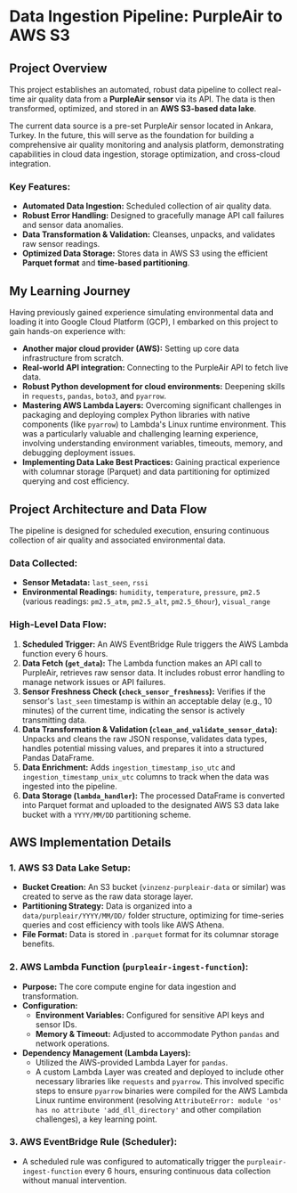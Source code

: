 # Data Ingestion Pipeline: PurpleAir to AWS S3

##  Project Overview

This project establishes an automated, robust data pipeline to collect real-time air quality data from a **PurpleAir sensor** via its API. The data is then transformed, optimized, and stored in an **AWS S3-based data lake**.

The current data source is a pre-set PurpleAir sensor located in Ankara, Turkey. In the future, this will serve as the foundation for building a comprehensive air quality monitoring and analysis platform, demonstrating capabilities in cloud data ingestion, storage optimization, and cross-cloud integration.

### Key Features:

* **Automated Data Ingestion:** Scheduled collection of air quality data.
* **Robust Error Handling:** Designed to gracefully manage API call failures and sensor data anomalies.
* **Data Transformation & Validation:** Cleanses, unpacks, and validates raw sensor readings.
* **Optimized Data Storage:** Stores data in AWS S3 using the efficient **Parquet format** and **time-based partitioning**.

## My Learning Journey

Having previously gained experience simulating environmental data and loading it into Google Cloud Platform (GCP), I embarked on this project to gain hands-on experience with:

* **Another major cloud provider (AWS):** Setting up core data infrastructure from scratch.
* **Real-world API integration:** Connecting to the PurpleAir API to fetch live data.
* **Robust Python development for cloud environments:** Deepening skills in `requests`, `pandas`, `boto3`, and `pyarrow`.
* **Mastering AWS Lambda Layers:** Overcoming significant challenges in packaging and deploying complex Python libraries with native components (like `pyarrow`) to Lambda's Linux runtime environment. This was a particularly valuable and challenging learning experience, involving understanding environment variables, timeouts, memory, and debugging deployment issues.
* **Implementing Data Lake Best Practices:** Gaining practical experience with columnar storage (Parquet) and data partitioning for optimized querying and cost efficiency.

## Project Architecture and Data Flow

The pipeline is designed for scheduled execution, ensuring continuous collection of air quality and associated environmental data.

### Data Collected:

* **Sensor Metadata:** `last_seen`, `rssi`
* **Environmental Readings:** `humidity`, `temperature`, `pressure`, `pm2.5` (various readings: `pm2.5_atm`, `pm2.5_alt`, `pm2.5_6hour`), `visual_range`

### High-Level Data Flow:

1.  **Scheduled Trigger:** An AWS EventBridge Rule triggers the AWS Lambda function every 6 hours.
2.  **Data Fetch (`get_data`):** The Lambda function makes an API call to PurpleAir, retrieves raw sensor data. It includes robust error handling to manage network issues or API failures.
3.  **Sensor Freshness Check (`check_sensor_freshness`):** Verifies if the sensor's `last_seen` timestamp is within an acceptable delay (e.g., 10 minutes) of the current time, indicating the sensor is actively transmitting data.
4.  **Data Transformation & Validation (`clean_and_validate_sensor_data`):** Unpacks and cleans the raw JSON response, validates data types, handles potential missing values, and prepares it into a structured Pandas DataFrame.
5.  **Data Enrichment:** Adds `ingestion_timestamp_iso_utc` and `ingestion_timestamp_unix_utc` columns to track when the data was ingested into the pipeline.
6.  **Data Storage (`lambda_handler`):** The processed DataFrame is converted into Parquet format and uploaded to the designated AWS S3 data lake bucket with a `YYYY/MM/DD` partitioning scheme.


##  AWS Implementation Details

### 1. AWS S3 Data Lake Setup:

* **Bucket Creation:** An S3 bucket (`vinzenz-purpleair-data` or similar) was created to serve as the raw data storage layer.
* **Partitioning Strategy:** Data is organized into a `data/purpleair/YYYY/MM/DD/` folder structure, optimizing for time-series queries and cost efficiency with tools like AWS Athena.
* **File Format:** Data is stored in `.parquet` format for its columnar storage benefits.

### 2. AWS Lambda Function (`purpleair-ingest-function`):

* **Purpose:** The core compute engine for data ingestion and transformation.
* **Configuration:**
    * **Environment Variables:** Configured for sensitive API keys and sensor IDs.
    * **Memory & Timeout:** Adjusted to accommodate Python `pandas` and network operations.
* **Dependency Management (Lambda Layers):**
    * Utilized the AWS-provided Lambda Layer for `pandas`.
    * A custom Lambda Layer was created and deployed to include other necessary libraries like `requests` and `pyarrow`. This involved specific steps to ensure `pyarrow` binaries were compiled for the AWS Lambda Linux runtime environment (resolving `AttributeError: module 'os' has no attribute 'add_dll_directory'` and other compilation challenges), a key learning point.

### 3. AWS EventBridge Rule (Scheduler):

* A scheduled rule was configured to automatically trigger the `purpleair-ingest-function` every 6 hours, ensuring continuous data collection without manual intervention.


